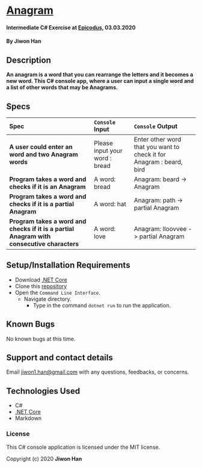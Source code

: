 # [Anagram](https://github.com/jiwon-seattle/Anagram.git)

#### Intermediate C# Exercise at [Epicodus](https://www.epicodus.com/), 03.03.2020

#### By **Jiwon Han**

## Description

**An anagram is a word that you can rearrange the letters and it becomes a new word. 
This C# console app, where a user can input a single word and a list of other words that may be Anagrams.**

## Specs

| Spec | `Console` Input | `Console` Output |
| :-------------     | :------------- | :------------- |
| **A user could enter an word and two Anagram words** | Please input your word : bread |Enter other word that you want to check it for Anagram : beard, bird |
| **Program takes a word and checks if it is an Anagram** | A word: bread | Anagram: beard -> Anagram|
| **Program takes a word and checks if it is a partial Anagram** | A word: hat | Anagram: path -> partial Anagram |
| **Program takes a word and checks if it is a partial Anagram with consecutive characters** | A word: love | Anagram: lloovvee -> partial Anagram |

## Setup/Installation Requirements

* Download [.NET Core](https://dotnet.microsoft.com/download/dotnet-core/)
* Clone this [repository](https://github.com/jiwon-seattle/Anagram.git)
* Open the `Command Line Interface`.
  * Navigate directory.
    * Type in the command `dotnet run` to run the application.

## Known Bugs

No known bugs at this time.

## Support and contact details

Email jiwon1.han@gmail.com with any questions, feedbacks, or concerns.

## Technologies Used

* C#
* [.NET Core](https://dotnet.microsoft.com/download/dotnet-core/)
* Markdown

### License

This C# console application is licensed under the MIT license.

Copyright (c) 2020 **Jiwon Han**

